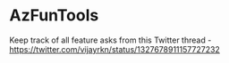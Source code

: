 # AzFunTools
Keep track of all feature asks from this Twitter thread - https://twitter.com/vijayrkn/status/1327678911157727232
